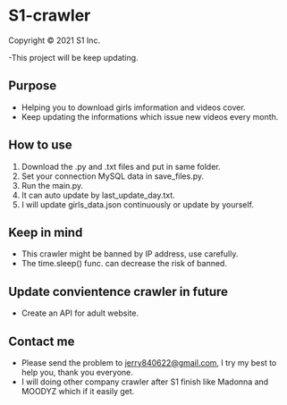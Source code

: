 # S1-crawler
Copyright © 2021 S1 Inc.

-This project will be keep updating.

## Purpose
- Helping you to download girls imformation and videos cover.
- Keep updating the informations which issue new videos every month.

## How to use
1. Download the .py and .txt files and put in same folder.
2. Set your connection MySQL data in save_files.py.
3. Run the main.py.
4. It can auto update by last_update_day.txt.
5. I will update girls_data.json continuously or update by yourself.

## Keep in mind
- This crawler might be banned by IP address, use carefully.
- The time.sleep() func. can decrease the risk of banned.

## Update convientence crawler in future
- Create an API for adult website.

## Contact me
- Please send the problem to jerry840622@gmail.com, I try my best to help you, thank you everyone.
- I will doing other company crawler after S1 finish like Madonna and MOODYZ which if it easily get.
